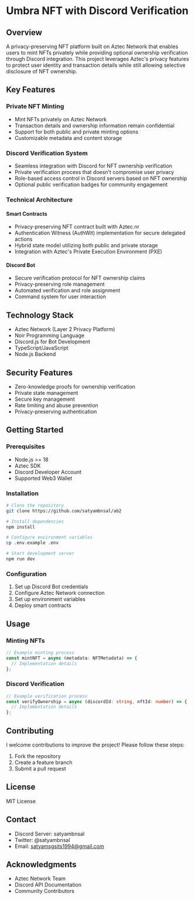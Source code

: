 # Umbra NFT with Discord Verification

## Overview
A privacy-preserving NFT platform built on Aztec Network that enables users to mint NFTs privately while providing optional ownership verification through Discord integration. This project leverages Aztec's privacy features to protect user identity and transaction details while still allowing selective disclosure of NFT ownership.

## Key Features

### Private NFT Minting
- Mint NFTs privately on Aztec Network
- Transaction details and ownership information remain confidential
- Support for both public and private minting options
- Customizable metadata and content storage

### Discord Verification System
- Seamless integration with Discord for NFT ownership verification
- Private verification process that doesn't compromise user privacy
- Role-based access control in Discord servers based on NFT ownership
- Optional public verification badges for community engagement

### Technical Architecture

#### Smart Contracts
- Privacy-preserving NFT contract built with Aztec.nr
- Authentication Witness (AuthWit) implementation for secure delegated actions
- Hybrid state model utilizing both public and private storage
- Integration with Aztec's Private Execution Environment (PXE)

#### Discord Bot
- Secure verification protocol for NFT ownership claims
- Privacy-preserving role management
- Automated verification and role assignment
- Command system for user interaction

## Technology Stack
- Aztec Network (Layer 2 Privacy Platform)
- Noir Programming Language
- Discord.js for Bot Development
- TypeScript/JavaScript
- Node.js Backend

## Security Features
- Zero-knowledge proofs for ownership verification
- Private state management
- Secure key management
- Rate limiting and abuse prevention
- Privacy-preserving authentication

## Getting Started

### Prerequisites
- Node.js >= 18
- Aztec SDK
- Discord Developer Account
- Supported Web3 Wallet

### Installation
```bash
# Clone the repository
git clone https://github.com/satyambnsal/ab2

# Install dependencies
npm install

# Configure environment variables
cp .env.example .env

# Start development server
npm run dev
```

### Configuration
1. Set up Discord Bot credentials
2. Configure Aztec Network connection
3. Set up environment variables
4. Deploy smart contracts

## Usage

### Minting NFTs
```typescript
// Example minting process
const mintNFT = async (metadata: NFTMetadata) => {
  // Implementation details
};
```

### Discord Verification
```typescript
// Example verification process
const verifyOwnership = async (discordId: string, nftId: number) => {
  // Implementation details
};
```

## Contributing
I welcome contributions to improve the project! Please follow these steps:
1. Fork the repository
2. Create a feature branch
3. Submit a pull request

## License
MIT License

## Contact
- Discord Server: satyambnsal
- Twitter: @satyambnsal
- Email: satyamsgsits1994@gmail.com

## Acknowledgments
- Aztec Network Team
- Discord API Documentation
- Community Contributors